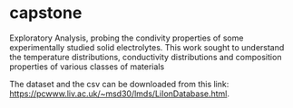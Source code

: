 # capstone
Exploratory Analysis, probing the condivity properties of some experimentally studied solid electrolytes. 
This work sought to understand the temperature distributions, conductivity distributions and composition properties of various classes of materials

The dataset and the csv can be downloaded from this link: https://pcwww.liv.ac.uk/~msd30/lmds/LiIonDatabase.html.
